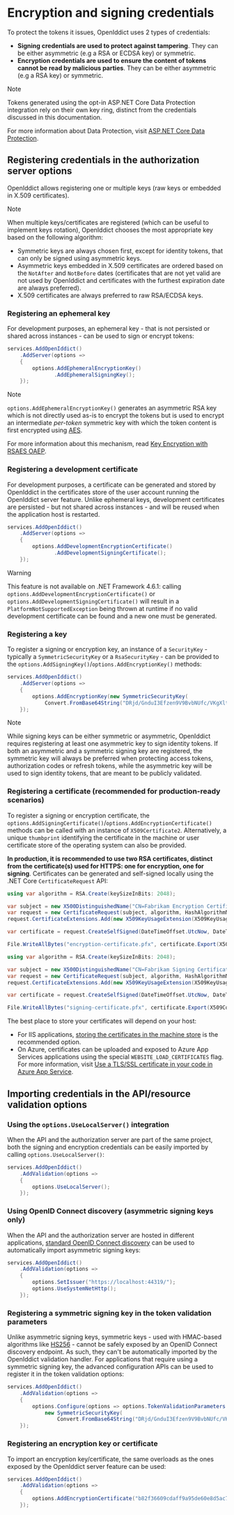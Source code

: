 # Encryption and signing credentials

To protect the tokens it issues, OpenIddict uses 2 types of credentials:
  - **Signing credentials are used to protect against tampering**. They can be either asymmetric (e.g a RSA or ECDSA key) or symmetric.
  - **Encryption credentials are used to ensure the content of tokens cannot be read by malicious parties**. They can be either asymmetric (e.g a RSA key) or symmetric.

> [!NOTE]
> Tokens generated using the opt-in ASP.NET Core Data Protection integration rely on their own key ring, distinct from the credentials discussed in this documentation.
>
> For more information about Data Protection, visit [ASP.NET Core Data Protection](https://docs.microsoft.com/en-us/aspnet/core/security/data-protection/introduction).

## Registering credentials in the authorization server options

OpenIddict allows registering one or multiple keys (raw keys or embedded in X.509 certificates).

> [!NOTE]
> When multiple keys/certificates are registered (which can be useful to implement keys rotation), OpenIddict chooses the most appropriate key based on the following algorithm:
>  - Symmetric keys are always chosen first, except for identity tokens, that can only be signed using asymmetric keys.
>  - Asymmetric keys embedded in X.509 certificates are ordered based on the `NotAfter` and `NotBefore` dates (certificates that are not yet valid
> are not used by OpenIddict and certificates with the furthest expiration date are always preferred).
>  - X.509 certificates are always preferred to raw RSA/ECDSA keys.

### Registering an ephemeral key

For development purposes, an ephemeral key - that is not persisted or shared across instances - can be used to sign or encrypt tokens:

```csharp
services.AddOpenIddict()
    .AddServer(options =>
    {
        options.AddEphemeralEncryptionKey()
               .AddEphemeralSigningKey();
    });
```

> [!NOTE]
> `options.AddEphemeralEncryptionKey()` generates an asymmetric RSA key which is not directly used as-is to encrypt the tokens but is used to encrypt an
> intermediate *per-token* symmetric key with which the token content is first encrypted using [AES](https://datatracker.ietf.org/doc/html/rfc7518#section-5.2.6).
>
> For more information about this mechanism, read [Key Encryption with RSAES OAEP](https://datatracker.ietf.org/doc/html/rfc7518#section-4.3).

### Registering a development certificate

For development purposes, a certificate can be generated and stored by OpenIddict in the certificates store of the user account running the OpenIddict server feature.
Unlike ephemeral keys, development certificates are persisted - but not shared across instances - and will be reused when the application host is restarted.

```csharp
services.AddOpenIddict()
    .AddServer(options =>
    {
        options.AddDevelopmentEncryptionCertificate()
               .AddDevelopmentSigningCertificate();
    });
```

> [!WARNING]
> This feature is not available on .NET Framework 4.6.1: calling `options.AddDevelopmentEncryptionCertificate()` or `options.AddDevelopmentSigningCertificate()`
> will result in a `PlatformNotSupportedException` being thrown at runtime if no valid development certificate can be found and a new one must be generated.

### Registering a key

To register a signing or encryption key, an instance of a `SecurityKey` - typically a `SymmetricSecurityKey` or a `RsaSecurityKey` -
can be provided to the `options.AddSigningKey()`/`options.AddEncryptionKey()` methods:

```csharp
services.AddOpenIddict()
    .AddServer(options =>
    {
        options.AddEncryptionKey(new SymmetricSecurityKey(
            Convert.FromBase64String("DRjd/GnduI3Efzen9V9BvbNUfc/VKgXltV7Kbk9sMkY=")));
    });
```

> [!NOTE]
> While signing keys can be either symmetric or asymmetric, OpenIddict requires registering at least one asymmetric key to sign identity tokens.
> If both an asymmetric and a symmetric signing key are registered, the symmetric key will always be preferred when protecting access tokens,
> authorization codes or refresh tokens, while the asymmetric key will be used to sign identity tokens, that are meant to be publicly validated.

### Registering a certificate (recommended for production-ready scenarios)

To register a signing or encryption certificate, the `options.AddSigningCertificate()`/`options.AddEncryptionCertificate()` methods can be called
with an instance of `X509Certificate2`. Alternatively, a unique `thumbprint` identifying the certificate in the machine or user certificate store
of the operating system can also be provided.

**In production, it is recommended to use two RSA certificates, distinct from the certificate(s) used for HTTPS: one for encryption, one for signing**.
Certificates can be generated and self-signed locally using the .NET Core `CertificateRequest` API:

```csharp
using var algorithm = RSA.Create(keySizeInBits: 2048);

var subject = new X500DistinguishedName("CN=Fabrikam Encryption Certificate");
var request = new CertificateRequest(subject, algorithm, HashAlgorithmName.SHA256, RSASignaturePadding.Pkcs1);
request.CertificateExtensions.Add(new X509KeyUsageExtension(X509KeyUsageFlags.KeyEncipherment, critical: true));

var certificate = request.CreateSelfSigned(DateTimeOffset.UtcNow, DateTimeOffset.UtcNow.AddYears(2));

File.WriteAllBytes("encryption-certificate.pfx", certificate.Export(X509ContentType.Pfx, string.Empty));
```

```csharp
using var algorithm = RSA.Create(keySizeInBits: 2048);

var subject = new X500DistinguishedName("CN=Fabrikam Signing Certificate");
var request = new CertificateRequest(subject, algorithm, HashAlgorithmName.SHA256, RSASignaturePadding.Pkcs1);
request.CertificateExtensions.Add(new X509KeyUsageExtension(X509KeyUsageFlags.DigitalSignature, critical: true));

var certificate = request.CreateSelfSigned(DateTimeOffset.UtcNow, DateTimeOffset.UtcNow.AddYears(2));

File.WriteAllBytes("signing-certificate.pfx", certificate.Export(X509ContentType.Pfx, string.Empty));
```

The best place to store your certificates will depend on your host:
  - For IIS applications, [storing the certificates in the machine store](https://www.sonicwall.com/support/knowledge-base/how-can-i-import-certificates-into-the-ms-windows-local-machine-certificate-store/170504615105398/) is the recommended option.
  - On Azure, certificates can be uploaded and exposed to Azure App Services applications using the special `WEBSITE_LOAD_CERTIFICATES` flag.
For more information, visit [Use a TLS/SSL certificate in your code in Azure App Service](https://docs.microsoft.com/en-us/azure/app-service/configure-ssl-certificate-in-code).

## Importing credentials in the API/resource validation options

### Using the `options.UseLocalServer()` integration

When the API and the authorization server are part of the same project, both the signing and
encryption credentials can be easily imported by calling `options.UseLocalServer()`:

```csharp
services.AddOpenIddict()
    .AddValidation(options =>
    {
        options.UseLocalServer();
    });
```

### Using OpenID Connect discovery (asymmetric signing keys only)

When the API and the authorization server are hosted in different applications,
[standard OpenID Connect discovery](https://openid.net/specs/openid-connect-discovery-1_0.html) can be used to automatically import asymmetric signing keys:

```csharp
services.AddOpenIddict()
    .AddValidation(options =>
    {
        options.SetIssuer("https://localhost:44319/");
        options.UseSystemNetHttp();
    });
```

### Registering a symmetric signing key in the token validation parameters

Unlike asymmetric signing keys, symmetric keys - used with HMAC-based algorithms like [HS256](https://datatracker.ietf.org/doc/html/rfc7518#section-3.2) - cannot
be safely exposed by an OpenID Connect discovery endpoint. As such, they can't be automatically imported by the OpenIddict validation handler.
For applications that require using a symmetric signing key, the advanced configuration APIs can be used to register it in the token validation options:


```csharp
services.AddOpenIddict()
    .AddValidation(options =>
    {
        options.Configure(options => options.TokenValidationParameters.IssuerSigningKey =
            new SymmetricSecurityKey(
                Convert.FromBase64String("DRjd/GnduI3Efzen9V9BvbNUfc/VKgXltV7Kbk9sMkY=")));
    });
```

### Registering an encryption key or certificate

To import an encryption key/certificate, the same overloads as the ones exposed by the OpenIddict server feature can be used:

```csharp
services.AddOpenIddict()
    .AddValidation(options =>
    {
        options.AddEncryptionCertificate("b82f36609cdaff9a95de60e8d5ac774b2e496c4b");
    });
```